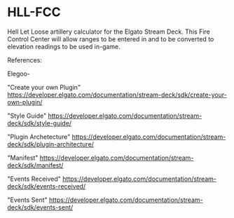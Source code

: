 # HLL-FCC
Hell Let Loose artillery calculator for the Elgato Stream Deck. This Fire Control Center will allow ranges to be entered in and to be converted to elevation readings to be used in-game. 

References:

Elegoo-

"Create your own Plugin"
https://developer.elgato.com/documentation/stream-deck/sdk/create-your-own-plugin/

"Style Guide"
https://developer.elgato.com/documentation/stream-deck/sdk/style-guide/

"Plugin Archetecture"
https://developer.elgato.com/documentation/stream-deck/sdk/plugin-architecture/

"Manifest"
https://developer.elgato.com/documentation/stream-deck/sdk/manifest/

"Events Received"
https://developer.elgato.com/documentation/stream-deck/sdk/events-received/

"Events Sent"
https://developer.elgato.com/documentation/stream-deck/sdk/events-sent/
